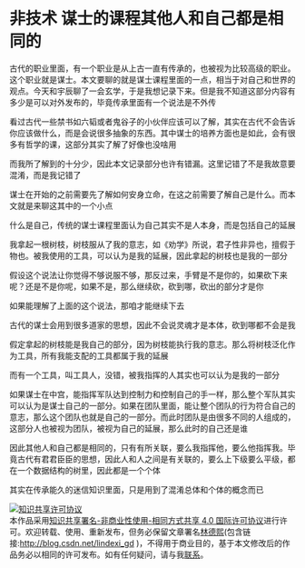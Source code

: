 # 非技术 谋士的课程其他人和自己都是相同的

古代的职业里面，有一个职业是从上古一直有传承的，也被视为比较高级的职业。这个职业就是谋士。本文要聊的就是谋士课程里面的一点，相当于对自己和世界的观点。今天和宇辰聊了一会玄学，于是我想记录下来。但是我不知道这部分内容有多少是可以对外发布的，毕竟传承里面有一个说法是不外传

<!--more-->
<!-- 草稿 -->

看过古代一些禁书如六韬或者鬼谷子的小伙伴应该可以了解，其实在古代不会告诉你应该做什么，而是会说很多抽象的东西。其中谋士的培养方面也是如此，会有很多有哲学的课，这部分其实了解了好像也没啥用

而我所了解到的十分少，因此本文记录部分也许有错漏。这里记错了不是我故意要混淆，而是我记错了

谋士在开始的之前需要先了解如何安身立命，在这之前需要了解自己是什么。而本文就是来聊这其中的一个小点

什么是自己，传统的谋士课程里面认为自己其实不是人本身，而是包括自己的延展

我拿起一根树枝，树枝服从了我的意志，如《劝学》所说，君子性非异也，擅假于物也。被我使用的工具，可以认为是我的延展，因此拿起的树枝也是我的一部分

假设这个说法让你觉得不够说服不够，那反过来，手臂是不是你的，如果砍下来呢？还是不是你呢，如果不是，那么继续砍，砍到哪，砍出的部分才是你

如果能理解了上面的这个说法，那咱才能继续下去

古代的谋士会用到很多道家的思想，因此不会说灵魂才是本体，砍到哪都不会是我

假定拿起的树枝能是我自己的部分，因为树枝能执行我的意志。那么将树枝泛化作为工具，所有我能支配的工具都属于我的延展

而有一个工具，叫工具人，没错，被我指挥的人其实也可以认为是我的一部分

如果谋士在中宫，能指挥军队达到控制力和控制自己的手一样，那么整个军队其实可以认为是谋士自己的一部分。如果在团队里面，能让整个团队的行为符合自己的意志，那么这个团队也就是自己的一部分。而此时团队是由很多不同的人组成的，这部分人也被视为团队，被视为自己的延展，那么此时的自己还是谁

因此其他人和自己都是相同的，只有有所关联，要么我指挥他，要么他指挥我。毕竟古代有君君臣臣的思想，因此人和人之间是有关联的，要么上下级要么平级，都在一个数据结构的树里，因此都是一个个体

其实在传承能久的迷信知识里面，只是用到了混淆总体和个体的概念而已

<a rel="license" href="http://creativecommons.org/licenses/by-nc-sa/4.0/"><img alt="知识共享许可协议" style="border-width:0" src="https://licensebuttons.net/l/by-nc-sa/4.0/88x31.png" /></a><br />本作品采用<a rel="license" href="http://creativecommons.org/licenses/by-nc-sa/4.0/">知识共享署名-非商业性使用-相同方式共享 4.0 国际许可协议</a>进行许可。欢迎转载、使用、重新发布，但务必保留文章署名[林德熙](http://blog.csdn.net/lindexi_gd)(包含链接:http://blog.csdn.net/lindexi_gd )，不得用于商业目的，基于本文修改后的作品务必以相同的许可发布。如有任何疑问，请与我[联系](mailto:lindexi_gd@163.com)。
